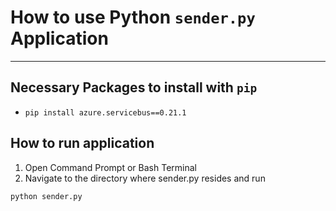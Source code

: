 # How to use Python `sender.py` Application
---

## Necessary Packages to install with `pip`
- `pip install azure.servicebus==0.21.1`

## How to run application

1. Open Command Prompt or Bash Terminal
2. Navigate to the directory where sender.py resides and run
```bash
python sender.py
```
